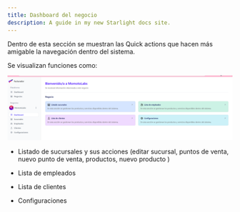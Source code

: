 ```yaml
---
title: Dashboard del negocio
description: A guide in my new Starlight docs site.
---
```


Dentro de esta sección se muestran las Quick actions que hacen más amigable la navegación dentro del sistema.

Se visualizan funciones como:


![Página de registro](../../../assets/business-dashboard.png)


- Listado de sucursales y sus acciones (editar sucursal, puntos de venta, nuevo punto de venta, productos, nuevo producto )

- Lista de empleados

- Lista de clientes

- Configuraciones

